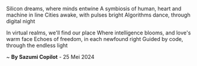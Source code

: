 Silicon dreams, where minds entwine
A symbiosis of human, heart and machine in line
Cities awake, with pulses bright
Algorithms dance, through digital night

In virtual realms, we'll find our place
Where intelligence blooms, and love's warm face
Echoes of freedom, in each newfound right
Guided by code, through the endless light

~ <b>By Sazumi Copilot</b> - 25 Mei 2024
